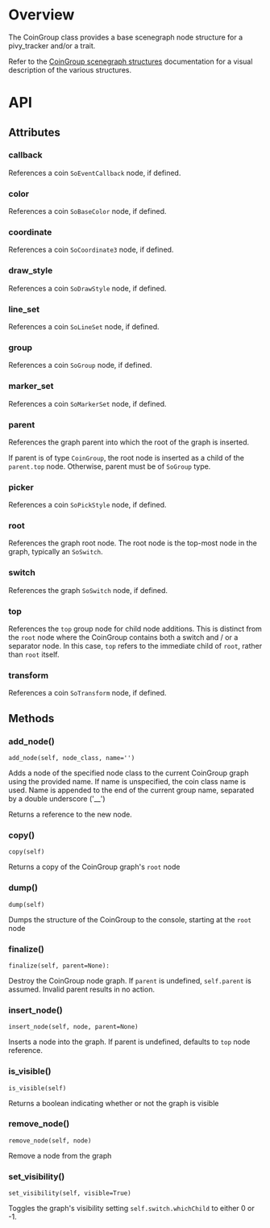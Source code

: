 # Overview

The CoinGroup class provides a base scenegraph node structure for a pivy_tracker and/or a trait.

Refer to the [CoinGroup scenegraph structures](scenegraph) documentation for a visual description of the various structures.

# API

## Attributes

### callback
References a coin `SoEventCallback` node, if defined.

### color
References a coin `SoBaseColor` node, if defined.

### coordinate
References a coin `SoCoordinate3` node, if defined.

### draw_style
References a coin `SoDrawStyle` node, if defined.

### line_set
References a coin `SoLineSet` node, if defined.

### group
References a coin `SoGroup` node, if defined.

### marker_set
References a coin `SoMarkerSet` node, if defined.

### parent
References the graph parent into which the root of the graph is inserted.

If parent is of type `CoinGroup`, the root node is inserted as a child of the `parent.top` node.
Otherwise, parent must be of `SoGroup` type.

### picker
References a coin `SoPickStyle` node, if defined.

### root
References the graph root node.  The root node is the top-most node in the graph, typically an `SoSwitch`.

### switch
References the graph `SoSwitch` node, if defined.

### top
References the `top` group node for child node additions.  This is distinct from the `root` node where the CoinGroup
contains both a switch and / or a separator node.  In this case, `top` refers to the immediate child of `root`, rather
than `root` itself.

### transform
References a coin `SoTransform` node, if defined.

## Methods

### add_node()
    add_node(self, node_class, name='')

Adds a node of the specified node class to the current CoinGroup graph using the provided name.
If name is unspecified, the coin class name is used.
Name is appended to the end of the current group name, separated by a double underscore ('__')

Returns a reference to the new node.

### copy()
    copy(self)
Returns a copy of the CoinGroup graph's `root` node

### dump()
    dump(self)
Dumps the structure of the CoinGroup to the console, starting at the `root` node

### finalize()
    finalize(self, parent=None):

Destroy the CoinGroup node graph.  If `parent` is undefined, `self.parent` is assumed.
Invalid parent results in no action.

### insert_node()
    insert_node(self, node, parent=None)

Inserts a node into the graph.  If parent is undefined, defaults to `top` node reference.

### is_visible()
    is_visible(self)
Returns a boolean indicating whether or not the graph is visible

### remove_node()
    remove_node(self, node)
Remove a node from the graph

### set_visibility()
    set_visibility(self, visible=True)
Toggles the graph's visibility setting `self.switch.whichChild` to either 0 or -1.
